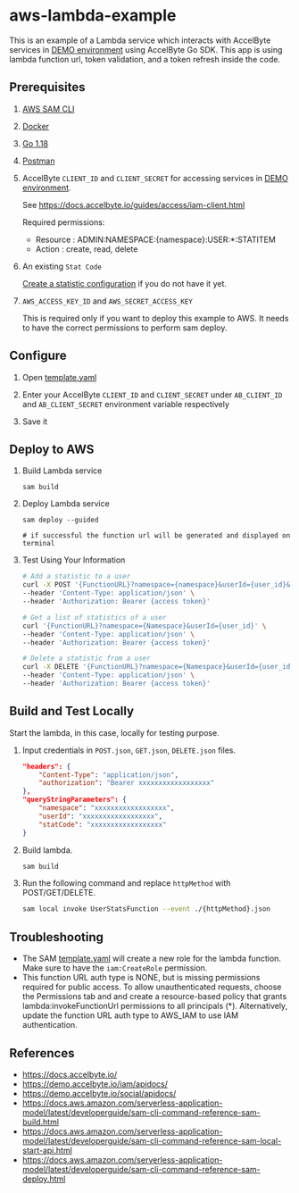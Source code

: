 # aws-lambda-example

This is an example of a Lambda service which interacts with AccelByte services
in [DEMO environment](https://demo.accelbyte.io) using AccelByte Go SDK.
This app is using lambda function url, token validation, and a token refresh inside the code.

## Prerequisites

1. [AWS SAM CLI](https://docs.aws.amazon.com/serverless-application-model/latest/developerguide/serverless-sam-cli-install.html)

2. [Docker](https://docs.docker.com/engine/install/)

3. [Go 1.18](https://go.dev/dl/) 

4. [Postman](https://www.postman.com/downloads/)

5. AccelByte `CLIENT_ID` and `CLIENT_SECRET` for accessing services in 
   [DEMO environment](https://demo.accelbyte.io).

    See https://docs.accelbyte.io/guides/access/iam-client.html

    Required permissions:

    - Resource : ADMIN:NAMESPACE:{namespace}:USER:*:STATITEM
	- Action : create, read, delete

6. An existing `Stat Code`

    [Create a statistic configuration](https://docs.accelbyte.io/guides/storage/statistic.html#create-a-new-statistic-configuration)
    if you do not have it yet. 

7. `AWS_ACCESS_KEY_ID` and `AWS_SECRET_ACCESS_KEY`

    This is required only if you want to deploy this example to AWS.
    It needs to have the correct permissions to perform sam deploy. 

## Configure

1. Open [template.yaml](template.yaml)

2. Enter your AccelByte `CLIENT_ID` and `CLIENT_SECRET` under `AB_CLIENT_ID` 
   and `AB_CLIENT_SECRET` environment variable respectively

3. Save it

## Deploy to AWS

1. Build Lambda service

    ```
    sam build
    ```

2. Deploy Lambda service

    ```
    sam deploy --guided
   
    # if successful the function url will be generated and displayed on terminal
    ```

3. Test Using Your Information
    ```bash
    # Add a statistic to a user
    curl -X POST '{FunctionURL}?namespace={namespace}&userId={user_id}&statCode={stat_code}' \
    --header 'Content-Type: application/json' \
    --header 'Authorization: Bearer {access token}'
    
    # Get a list of statistics of a user
    curl '{FunctionURL}?namespace={Namespace}&userId={user_id}' \
    --header 'Content-Type: application/json' \
    --header 'Authorization: Bearer {access token}'
    
    # Delete a statistic from a user
    curl -X DELETE '{FunctionURL}?namespace={Namespace}&userId={user_id}&statCode={stat_code}' \
    --header 'Content-Type: application/json' \
    --header 'Authorization: Bearer {access token}'
    ```


## Build and Test Locally

Start the lambda, in this case, locally for testing purpose.

1. Input credentials in `POST.json`, `GET.json`, `DELETE.json` files.

    ```json
    "headers": {
        "Content-Type": "application/json",
        "authorization": "Bearer xxxxxxxxxxxxxxxxxx"
    },
    "queryStringParameters": {
        "namespace": "xxxxxxxxxxxxxxxxxx",
        "userId": "xxxxxxxxxxxxxxxxxx",
        "statCode": "xxxxxxxxxxxxxxxxxx"
    }
    ```
2. Build lambda.

    ```bash
    sam build
    ```

3. Run the following command and replace `httpMethod` with POST/GET/DELETE.

    ```bash
    sam local invoke UserStatsFunction --event ./{httpMethod}.json
    ```

## Troubleshooting

- The SAM [template.yaml](template.yaml) will create a new role for the lambda function. Make sure to have the `iam:CreateRole` permission.
- This function URL auth type is NONE, but is missing permissions required for public access. To allow unauthenticated requests, choose the Permissions tab and and create a resource-based policy that grants lambda:invokeFunctionUrl permissions to all principals (*). Alternatively, update the function URL auth type to AWS_IAM to use IAM authentication.

## References

- https://docs.accelbyte.io/
- https://demo.accelbyte.io/iam/apidocs/
- https://demo.accelbyte.io/social/apidocs/
- https://docs.aws.amazon.com/serverless-application-model/latest/developerguide/sam-cli-command-reference-sam-build.html
- https://docs.aws.amazon.com/serverless-application-model/latest/developerguide/sam-cli-command-reference-sam-local-start-api.html
- https://docs.aws.amazon.com/serverless-application-model/latest/developerguide/sam-cli-command-reference-sam-deploy.html
